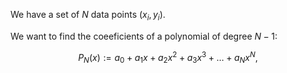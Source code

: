 We have a set of $N$ data points $(x_i, y_i)$. 

We want to find the coeeficients of a polynomial of degree $N - 1$:
 
$$ P_N(x) := a_0 + a_1 x + a_2 x^2 + a_3 x^3 + \ldots + a_N x^N, $$
